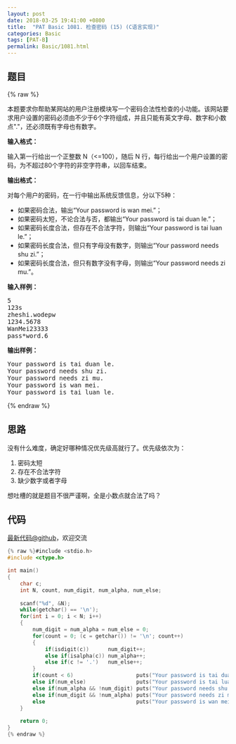 ```yaml
---
layout: post
date: 2018-03-25 19:41:00 +0800
title:  "PAT Basic 1081. 检查密码 (15) (C语言实现)"
categories: Basic
tags: [PAT-B]
permalink: Basic/1081.html
---
```


## 题目

{% raw %}<div id="problemContent">
<p>本题要求你帮助某网站的用户注册模块写一个密码合法性检查的小功能。该网站要求用户设置的密码必须由不少于6个字符组成，并且只能有英文字母、数字和小数点"."，还必须既有字母也有数字。
</p>
<p><b>
输入格式：
</b></p>
<p>
输入第一行给出一个正整数 N（&lt;=100），随后 N 行，每行给出一个用户设置的密码，为不超过80个字符的非空字符串，以回车结束。
</p>
<p><b>
输出格式：
</b></p>
<p>
对每个用户的密码，在一行中输出系统反馈信息，分以下5种：
</p>
<ul>
<li>如果密码合法，输出“Your password is wan mei.”；
<li>如果密码太短，不论合法与否，都输出“Your password is tai duan le.”；
<li>如果密码长度合法，但存在不合法字符，则输出“Your password is tai luan le.”；
<li>如果密码长度合法，但只有字母没有数字，则输出“Your password needs shu zi.”；
<li>如果密码长度合法，但只有数字没有字母，则输出“Your password needs zi mu.”。
</li></li></li></li></li></ul>
<b>输入样例：</b><pre>
5
123s
zheshi.wodepw
1234.5678
WanMei23333
pass*word.6
</pre>
<b>输出样例：</b><pre>
Your password is tai duan le.
Your password needs shu zi.
Your password needs zi mu.
Your password is wan mei.
Your password is tai luan le.
</pre>
</div>{% endraw %}

## 思路

没有什么难度，确定好哪种情况优先级高就行了。优先级依次为：

1. 密码太短
2. 存在不合法字符
3. 缺少数字或者字母

想吐槽的就是题目不很严谨啊，全是小数点就合法了吗？

## 代码

[最新代码@github](https://github.com/OliverLew/PAT/blob/master/PATBasic/1081.c)，欢迎交流
```c
{% raw %}#include <stdio.h>
#include <ctype.h>

int main()
{
    char c;
    int N, count, num_digit, num_alpha, num_else;
    
    scanf("%d", &N);
    while(getchar() == '\n');
    for(int i = 0; i < N; i++)
    {
        num_digit = num_alpha = num_else = 0;
        for(count = 0; (c = getchar()) != '\n'; count++)
        {
            if(isdigit(c))      num_digit++;
            else if(isalpha(c)) num_alpha++;
            else if(c != '.')   num_else++;
        }
        if(count < 6)                    puts("Your password is tai duan le.");
        else if(num_else)                puts("Your password is tai luan le.");
        else if(num_alpha && !num_digit) puts("Your password needs shu zi.");
        else if(num_digit && !num_alpha) puts("Your password needs zi mu.");
        else                             puts("Your password is wan mei.");
    }
    
    return 0;
}
{% endraw %}
```